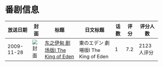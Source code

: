 # 番剧信息

|放送日期|封面|标题|日文标题|话数|评分|评分人数|
|---|---|---|---|---|---|---|
|2009-11-28|![封面](https://lain.bgm.tv/pic/cover/c/fd/4c/3631_ek0pS.jpg)|[东之伊甸 剧场版I The King of Eden](https://bangumi.tv/subject/3631)|東のエデン 劇場版I The King of Eden|1|7.2|2123人评分|
